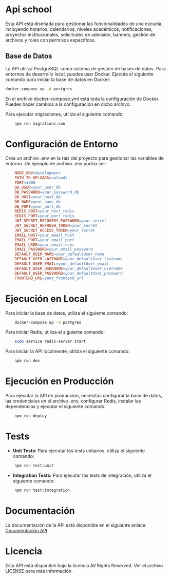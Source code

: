 # Api school

Esta API está diseñada para gestionar las funcionalidades de una escuela, incluyendo horarios, calendarios, niveles académicos, notificaciones, proyectos institucionales, solicitudes de admisión, banners, gestión de archivos y roles con permisos específicos.

## Base de Datos

La API utiliza PostgreSQL como sistema de gestión de bases de datos. Para entornos de desarrollo local, puedes usar Docker. Ejecuta el siguiente comando para iniciar la base de datos en Docker:

```sh
docker-compose up -d postgres
```


En el archivo docker-compose.yml está toda la configuración de Docker. Puedes hacer cambios a la configuración en dicho archivo.

Para ejecutar migraciones, utiliza el siguiente comando:

```sh
    npm run migrations:run
```

# Configuración de Entorno
Crea un archivo .env en la raíz del proyecto para gestionar las variables de entorno. Un ejemplo de archivo .env podría ser:

```makefile
    NODE_ENV=development
    PATH_TO_UPLOADS=uploads
    PORT=3000
    DB_USER=your_user_db
    DB_PASSWORD=your_password_db
    DB_HOST=your_host_db
    DB_NAME=your_name_db
    DB_PORT=your_port_db
    REDIS_HOST=your_host_redis
    REDIS_PORT=your_port_redis
    JWT_SECRET_RECOVERY_PASSWORD=your_secret
    JWT_SECRET_REFRESH_TOKEN=your_secret
    JWT_SECRET_ACCESS_TOKEN=your_secret
    EMAIL_HOST=your_email_host
    EMAIL_PORT=your_email_port
    EMAIL_USER=your_email_user
    EMAIL_PASSWORD=your_email_password
    DEFAULT_USER_NAME=your_defaultUser_name
    DEFAULT_USER_LASTNAME=your_defaultUser_lastname
    DEFAULT_USER_EMAIL=your_defaultUser_email
    DEFAULT_USER_USERNAME=your_defaultUser_username
    DEFAULT_USER_PASSWORD=your_defaultUser_password
    FRONTEND_URL=yout_frontend_url
```

# Ejecución en Local

Para iniciar la base de datos, utiliza el siguiente comando:
```sh
    docker-compose up -d postgres
```

Para iniciar Redis, utiliza el siguiente comando:
```sh
    sudo service redis-server start
```

Para iniciar la API localmente, utiliza el siguiente comando:
```sh
    npm run dev
```


# Ejecución en Producción
Para ejecutar la API en producción, necesitas configurar la base de datos, las credenciales en el archivo .env, configurar Redis, instalar las dependencias y ejecutar el siguiente comando:

```sh 
    npm run deploy
```
# Tests
 - **Unit Tests:** Para ejecutar los tests unitarios, utiliza el siguiente comando:
```sh
    npm run test:unit
```
- **Integration Tests:** Para ejecutar los tests de integración, utiliza el siguiente comando:
```sh
    npm run test:integration
```
# Documentación
La documentación de la API está disponible en el siguiente enlace: [Documentación API](https://documenter.getpostman.com/view/17313863/2sA3e5f8gF)

# Licencia
Esta API está disponible bajo la licencia All Rights Reserved. Ver el archivo LICENSE para más información.